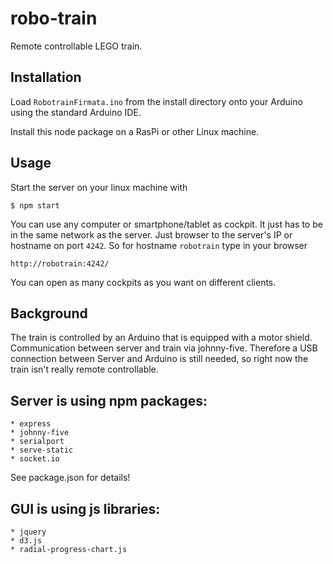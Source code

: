 # robo-train
Remote controllable LEGO train.

## Installation

Load ```RobotrainFirmata.ino``` from the install directory onto your Arduino using the standard Arduino IDE.

Install this node package on a RasPi or other Linux machine.

## Usage

Start the server on your linux machine with
```
$ npm start
```

You can use any computer or smartphone/tablet as cockpit. It just has to be in the same network as the server. Just browser to the server's IP or hostname on port ```4242```. So for hostname ```robotrain``` type in your browser
```
http://robotrain:4242/
```
You can open as many cockpits as you want on different clients.

## Background

The train is controlled by an Arduino that is equipped with a motor shield. Communication between server and train via johnny-five. Therefore a USB connection between Server and Arduino is still needed, so right now the train isn't really remote controllable.

## Server is using npm packages:
    * express
    * johnny-five
    * serialport
    * serve-static
    * socket.io
See package.json for details!

## GUI is using js libraries:
    * jquery
    * d3.js
    * radial-progress-chart.js
